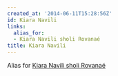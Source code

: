 ```yaml
---
created_at: '2014-06-11T15:28:56Z'
id: Kiara Navili
links:
  alias_for:
  - Kiara Navili sholi Rovanaé
title: Kiara Navili
---
```


Alias for [Kiara Navili sholi Rovanaé]

  [Kiara Navili sholi Rovanaé]: Kiara_Navili_sholi_Rovanaé
